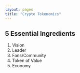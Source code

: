 ```yaml
---
layout: pages
title: "Crypto Tokenomics"
---
```


## 5 Essential Ingredients

1. Vision
2. Leader
3. Fans/Community
4. Token of Value
5. Economy

